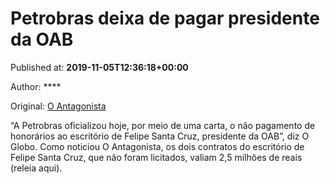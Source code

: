 
# Petrobras deixa de pagar presidente da OAB

Published at: **2019-11-05T12:36:18+00:00**

Author: ****

Original: [O Antagonista](https://www.oantagonista.com/brasil/petrobras-deixa-de-pagar-presidente-da-oab/)

“A Petrobras oficializou hoje, por meio de uma carta, o não pagamento de honorários ao escritório de Felipe Santa Cruz, presidente da OAB”, diz O Globo.
Como noticiou O Antagonista, os dois contratos do escritório de Felipe Santa Cruz, que não foram licitados, valiam 2,5 milhões de reais (releia aqui).

